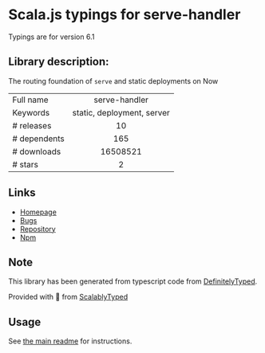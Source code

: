
# Scala.js typings for serve-handler

Typings are for version 6.1

## Library description:
The routing foundation of `serve` and static deployments on Now

|                    |                 |
| ------------------ | :-------------: |
| Full name          | serve-handler |
| Keywords           | static, deployment, server |
| # releases         | 10 |
| # dependents       | 165 |
| # downloads        | 16508521 |
| # stars            | 2 |

## Links
- [Homepage](https://github.com/zeit/serve-handler#readme)
- [Bugs](https://github.com/zeit/serve-handler/issues)
- [Repository](https://github.com/zeit/serve-handler)
- [Npm](https://www.npmjs.com/package/serve-handler)
    


## Note
This library has been generated from typescript code from [DefinitelyTyped](https://definitelytyped.org).

Provided with :purple_heart: from [ScalablyTyped](https://github.com/oyvindberg/ScalablyTyped)

## Usage
See [the main readme](../../readme.md) for instructions.


